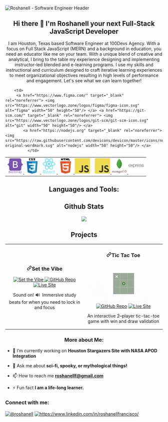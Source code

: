 

<img align="center" src="https://i.imgur.com/n9kbTiv.png" alt="Roshanell - Software Engineer Header" style="max-width: 100%;">



<h2 align="center">Hi there 👋 I'm Roshanell your next Full-Stack JavaScript Developer</h2>


<p align="center">I am Houston, Texas based Software Engineer at 100Devs Agency. With a focus on Full Stack JavaScript (MERN) and a background in education, you need an educator like me on your team. With a unique blend of creative and analytical, I bring to the table my experience designing and implementing instructor-led blended and e-learning programs. I use my skills and instructional and curriculum designed to craft iterative learning experiences to meet organizational objectives resulting in high levels of performance and engagement. Let's see what we can learn together!</p>



 <table>
      <tbody>
	      <tr>
	      <td> <a href="https://getbootstrap.com" target="_blank" rel="noreferrer"> <img src="https://raw.githubusercontent.com/devicons/devicon/master/icons/bootstrap/bootstrap-plain-wordmark.svg" alt="bootstrap" width="50" height="50"/> </a>
	       <a href="https://www.w3schools.com/css/" target="_blank" rel="noreferrer"> <img src="https://raw.githubusercontent.com/devicons/devicon/master/icons/css3/css3-original-wordmark.svg" alt="css3" width="50" height="50"/> </a>
		      <a href="https://reactjs.org/" target="_blank" rel="noreferrer"> <img src="https://raw.githubusercontent.com/devicons/devicon/master/icons/react/react-original-wordmark.svg" alt="react" width="50" height="50"/> </a>
	      <a href="https://www.w3.org/html/" target="_blank" rel="noreferrer"> <img src="https://raw.githubusercontent.com/devicons/devicon/master/icons/html5/html5-original-wordmark.svg" alt="html5" width="50" height="50"/> </a>
	      <a href="https://developer.mozilla.org/en-US/docs/Web/JavaScript" target="_blank" rel="noreferrer"> <img src="https://raw.githubusercontent.com/devicons/devicon/master/icons/javascript/javascript-original.svg" alt="javascript" width="50" height="50"/> </a> </td>
	       <td><a href="https://developer.mozilla.org/en-US/docs/Web/JavaScript" target="_blank" rel="noreferrer"> <img src="https://raw.githubusercontent.com/devicons/devicon/master/icons/javascript/javascript-original.svg" alt="javascript" width="50" height="50"/> </a> 
	      <a href="https://www.mongodb.com/" target="_blank" rel="noreferrer"> <img src="https://raw.githubusercontent.com/devicons/devicon/master/icons/mongodb/mongodb-original-wordmark.svg" alt="mongodb" width="50" height="50"/> </a>
	      <a href="https://expressjs.com" target="_blank" rel="noreferrer"> <img src="https://raw.githubusercontent.com/devicons/devicon/master/icons/express/express-original-wordmark.svg" alt="express" width="50" height="50"/> </a> </td>
	      
<!--         <td width="100%"> -->
		<td>
		 <a href="https://www.figma.com/" target="_blank" rel="noreferrer"> <img src="https://www.vectorlogo.zone/logos/figma/figma-icon.svg" alt="figma" width="50" height="50"/> </a> <a href="https://git-scm.com/" target="_blank" rel="noreferrer"> <img src="https://www.vectorlogo.zone/logos/git-scm/git-scm-icon.svg" alt="git" width="50" height="50"/> </a>   
			<a href="https://nodejs.org" target="_blank" rel="noreferrer"> <img src="https://raw.githubusercontent.com/devicons/devicon/master/icons/nodejs/nodejs-original-wordmark.svg" alt="nodejs" width="50" height="50"/> </a> 
		      </td>
		
</table>


<h2 align="center">Languages and Tools:</h2>




<h2 align="center">Github Stats</h2>



<p align="center">
<img align="center" src="https://github-readme-streak-stats.herokuapp.com/?user=roshanell&" data-canonical-src="https://github-readme-streak-stats.herokuapp.com/?user=roshanell&&amp;hide_border=true&amp;currStreakNum=a6b4a2&amp;ring=ffffff&amp;background=12160F&amp;sideLabels=ffffff&amp;sideNums=ffffff&amp;fire=ffffff&amp;currStreakLabel=a6b4a2&amp;dates=959595" style="max-width: 100%;"> </p>


<h2 align="center">Projects</h2>


<div align="center" dir="auto">
  <table>
      <tbody><tr>
        <td width="50%">
          <h3 align="center" dir="auto"><a id="user-content-set-the-vibe" class="anchor" aria-hidden="true" href="#set-the-vibe"><svg class="octicon octicon-link" viewBox="0 0 16 16" version="1.1" width="16" height="16" aria-hidden="true"><path fill-rule="evenodd" d="M7.775 3.275a.75.75 0 001.06 1.06l1.25-1.25a2 2 0 112.83 2.83l-2.5 2.5a2 2 0 01-2.83 0 .75.75 0 00-1.06 1.06 3.5 3.5 0 004.95 0l2.5-2.5a3.5 3.5 0 00-4.95-4.95l-1.25 1.25zm-4.69 9.64a2 2 0 010-2.83l2.5-2.5a2 2 0 012.83 0 .75.75 0 001.06-1.06 3.5 3.5 0 00-4.95 0l-2.5 2.5a3.5 3.5 0 004.95 4.95l1.25-1.25a.75.75 0 00-1.06-1.06l-1.25 1.25a2 2 0 01-2.83 0z"></path></svg></a>Set the Vibe</h3>
          <p align="center" dir="auto">
            <a href="https://github.com/erikateal/setthevibe"> <img src="https://github.com/erikateal/READMEAssets/raw/main/projectFiles/setthevibe.gif" alt="Set the Vibe" style="max-width: 100%;"> </a>
            <span> <a href="https://github.com/erikateal/setthevibe"><img src="https://camo.githubusercontent.com/0a393407ae480ba133e7a9f251ad4ae689bc0c06cd3c739ce47ab18028af636c/68747470733a2f2f696d672e736869656c64732e696f2f62616467652f2532302d5265706f2d6c69676874677265793f7374796c653d666f722d7468652d6261646765266c6f676f3d476974487562" alt="GitHub Repo" height="25px" data-canonical-src="https://img.shields.io/badge/%20-Repo-lightgrey?style=for-the-badge&amp;logo=GitHub" style="max-width: 100%;"></a> 
	<a href="https://setthevibe.netlify.app/" rel="nofollow"><img src="https://camo.githubusercontent.com/f60da3a356ec29ab5a2b67b1e0751a055a135bab0b50336cf0f53fcc794d24a8/68747470733a2f2f696d672e736869656c64732e696f2f62616467652f2532302d4c697665253230536974652d6136623461323f7374796c653d666f722d7468652d6261646765266c6f676f" alt="Live Site" height="25px" data-canonical-src="https://img.shields.io/badge/%20-Live%20Site-a6b4a2?style=for-the-badge&amp;logo" style="max-width: 100%;"></a></span>
            </p><p align="center" dir="auto">
              Sound on! <g-emoji class="g-emoji" alias="loud_sound" fallback-src="https://github.githubassets.com/images/icons/emoji/unicode/1f50a.png">🔊</g-emoji>&nbsp; Immersive study beats for when you need to lock in and focus 
            </p>
          <p dir="auto"></p>
        </td>
        <td width="50%">
          <h3 align="center" dir="auto"><a id="user-content-tic-tac-toe" class="anchor" aria-hidden="true" href="#tic-tac-toe"><svg class="octicon octicon-link" viewBox="0 0 16 16" version="1.1" width="16" height="16" aria-hidden="true"><path fill-rule="evenodd" d="M7.775 3.275a.75.75 0 001.06 1.06l1.25-1.25a2 2 0 112.83 2.83l-2.5 2.5a2 2 0 01-2.83 0 .75.75 0 00-1.06 1.06 3.5 3.5 0 004.95 0l2.5-2.5a3.5 3.5 0 00-4.95-4.95l-1.25 1.25zm-4.69 9.64a2 2 0 010-2.83l2.5-2.5a2 2 0 012.83 0 .75.75 0 001.06-1.06 3.5 3.5 0 00-4.95 0l-2.5 2.5a3.5 3.5 0 004.95 4.95l1.25-1.25a.75.75 0 00-1.06-1.06l-1.25 1.25a2 2 0 01-2.83 0z"></path></svg></a>Tic Tac Toe</h3>
          <p align="center" dir="auto">
            <a href="https://github.com/erikateal/tictactoe"> <img src="https://github.com/erikateal/READMEAssets/raw/main/projectFiles/tictactoe.gif" alt="Tic Tac Toe" style="max-width: 100%;"> </a>
            <span> <a href="https://github.com/erikateal/tictactoe"><img src="https://camo.githubusercontent.com/0a393407ae480ba133e7a9f251ad4ae689bc0c06cd3c739ce47ab18028af636c/68747470733a2f2f696d672e736869656c64732e696f2f62616467652f2532302d5265706f2d6c69676874677265793f7374796c653d666f722d7468652d6261646765266c6f676f3d476974487562" alt="GitHub Repo" height="25px" data-canonical-src="https://img.shields.io/badge/%20-Repo-lightgrey?style=for-the-badge&amp;logo=GitHub" style="max-width: 100%;"></a> 
	<a href="https://tictactoe3inarow.netlify.app/" rel="nofollow"><img src="https://camo.githubusercontent.com/f60da3a356ec29ab5a2b67b1e0751a055a135bab0b50336cf0f53fcc794d24a8/68747470733a2f2f696d672e736869656c64732e696f2f62616467652f2532302d4c697665253230536974652d6136623461323f7374796c653d666f722d7468652d6261646765266c6f676f" alt="Live Site" height="25px" data-canonical-src="https://img.shields.io/badge/%20-Live%20Site-a6b4a2?style=for-the-badge&amp;logo" style="max-width: 100%;"></a> </span>
            </p><p align="center" dir="auto">
              An interactive 2–player tic-tac-toe game with win and draw validation
            </p>
          <p dir="auto"></p>
        </td>
      </tr>

  </tbody></table>
</div>














<h3 align="center">More about Me:</h3>


- 🔭 I’m currently working on **Houston Stargazers Site with NASA APOD Integration**

- 💬 Ask me about **sci-fi, spooky, or mythological things!**

- 📫 How to reach me **roshanellf@gmail.com**

- ⚡ Fun fact **I am a life-long learner.**



<h3 align="left">Connect with me:</h3>
<p align="left">
<a href="https://twitter.com/@roshanell" target="blank"><img align="center" src="https://raw.githubusercontent.com/rahuldkjain/github-profile-readme-generator/master/src/images/icons/Social/twitter.svg" alt="@roshanell" height="30" width="40" /></a>
<a href="https://linkedin.com/in/https://www.linkedin.com/in/roshanellfrancisco/" target="blank"><img align="center" src="https://raw.githubusercontent.com/rahuldkjain/github-profile-readme-generator/master/src/images/icons/Social/linked-in-alt.svg" alt="https://www.linkedin.com/in/roshanellfrancisco/" height="30" width="40" /></a>
</p>

